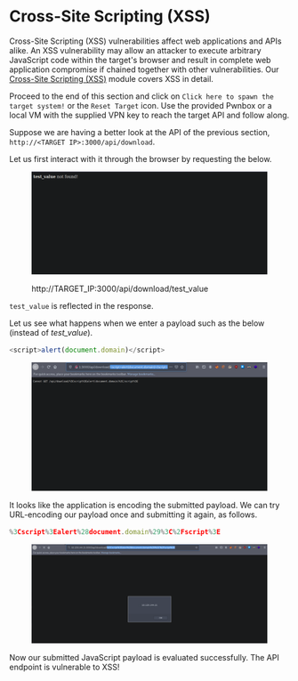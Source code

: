 # Cross-Site Scripting (XSS)

Cross-Site Scripting (XSS) vulnerabilities affect web applications and APIs alike. An XSS vulnerability may allow an attacker to execute arbitrary JavaScript code within the target's browser and result in complete web application compromise if chained together with other vulnerabilities. Our [Cross-Site Scripting (XSS)](https://academy.hackthebox.com/module/details/103) module covers XSS in detail.

Proceed to the end of this section and click on `Click here to spawn the target system!` or the `Reset Target` icon. Use the provided Pwnbox or a local VM with the supplied VPN key to reach the target API and follow along.

Suppose we are having a better look at the API of the previous section, `http://<TARGET IP>:3000/api/download`.

Let us first interact with it through the browser by requesting the below.

<figure><img src="../../../../.gitbook/assets/image (1).png" alt=""><figcaption><p>http://TARGET_IP:3000/api/download/test_value</p></figcaption></figure>

`test_value` is reflected in the response.

Let us see what happens when we enter a payload such as the below (instead of _test\_value_).

```javascript
<script>alert(document.domain)</script>
```

<figure><img src="../../../../.gitbook/assets/image (2).png" alt=""><figcaption></figcaption></figure>

It looks like the application is encoding the submitted payload. We can try URL-encoding our payload once and submitting it again, as follows.

```javascript
%3Cscript%3Ealert%28document.domain%29%3C%2Fscript%3E
```

<figure><img src="../../../../.gitbook/assets/image (3).png" alt=""><figcaption></figcaption></figure>

Now our submitted JavaScript payload is evaluated successfully. The API endpoint is vulnerable to XSS!
